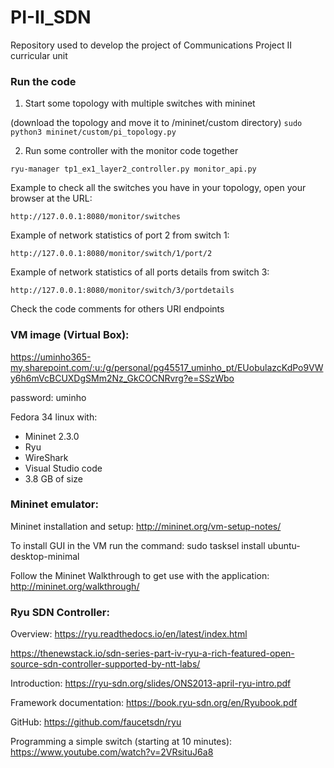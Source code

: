 # PI-II_SDN
Repository used to develop the project of Communications Project II curricular unit

### Run the code

1. Start some topology with multiple switches with mininet

(download the topology and move it to /mininet/custom directory)
```sudo python3 mininet/custom/pi_topology.py``` 

2. Run some controller with the monitor code together

```ryu-manager tp1_ex1_layer2_controller.py monitor_api.py```

Example to check all the switches you have in your topology, open your browser at the URL: 

```http://127.0.0.1:8080/monitor/switches```

Example of network statistics of port 2 from switch 1:

```http://127.0.0.1:8080/monitor/switch/1/port/2```


Example of network statistics of all ports details from switch 3:

```http://127.0.0.1:8080/monitor/switch/3/portdetails```


Check the code comments for others URI endpoints

### VM image (Virtual Box): 

https://uminho365-my.sharepoint.com/:u:/g/personal/pg45517_uminho_pt/EUobulazcKdPo9VWy6h6mVcBCUXDgSMm2Nz_GkCOCNRvrg?e=SSzWbo

password: uminho

Fedora 34 linux with:
 * Mininet 2.3.0
 * Ryu
 * WireShark
 * Visual Studio code
 * 3.8 GB of size

### Mininet emulator:

Mininet installation and setup: http://mininet.org/vm-setup-notes/

To install GUI in the VM run the command:
sudo tasksel install ubuntu-desktop-minimal

Follow the Mininet Walkthrough to get use with the application:
http://mininet.org/walkthrough/

### Ryu SDN Controller:

Overview: https://ryu.readthedocs.io/en/latest/index.html

https://thenewstack.io/sdn-series-part-iv-ryu-a-rich-featured-open-source-sdn-controller-supported-by-ntt-labs/

Introduction: https://ryu-sdn.org/slides/ONS2013-april-ryu-intro.pdf

Framework documentation: https://book.ryu-sdn.org/en/Ryubook.pdf

GitHub: https://github.com/faucetsdn/ryu

Programming a simple switch (starting at 10 minutes): https://www.youtube.com/watch?v=2VRsituJ6a8
